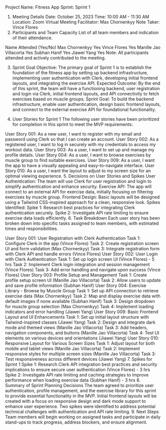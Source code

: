 Project Name: Fitness App
Sprint: Sprint 1
1. Meeting Details
Date: October 25, 2023
Time: 10:00 AM - 11:30 AM
Location: Zoom Virtual Meeting
Facilitator: Max Chornenkyy
Note Taker: Vince Flores
2. Participants and Team Capacity
List of all team members and indication of their attendance.

Name	Attended (Yes/No)
Max Chornenkyy	Yes
Vince Flores	Yes
Manille Jao Villacorta	Yes
Subhan Hanif	Yes
Jiawei Yang	Yes
Note: All participants attended and actively contributed to the meeting.

3. Sprint Goal
Objective: The primary goal of Sprint 1 is to establish the foundation of the fitness app by setting up backend infrastructure, implementing user authentication with Clerk, developing initial frontend layouts, and integrating the exercise API.
Expected Outcome: By the end of this sprint, the team will have a functioning backend, user registration and login via Clerk, initial frontend layouts, and API connectivity to fetch exercises based on muscle groups.
Sprint Goal:
To build the backend infrastructure, enable user authentication, design basic frontend layouts, and connect to the external exercise API for foundational functionality.

5. User Stories for Sprint 1
The following user stories have been prioritized for completion in this sprint to meet the MVP requirements:

User Story 001: As a new user, I want to register with my email and password using Clerk so that I can create an account.
User Story 002: As a registered user, I want to log in securely with my credentials to access my workout data.
User Story 003: As a user, I want to set up and manage my profile details.
User Story 004: As a user, I want to browse exercises by muscle group to find suitable exercises.
User Story 009: As a user, I want the app to have a visually appealing and easy-to-navigate interface.
User Story 010: As a user, I want the layout to adjust to my screen size for an optimal viewing experience.
5. Decisions on User Stories and Spikes
User Authentication: The team will use Clerk for user registration and login to simplify authentication and enhance security.
Exercise API: The app will connect to an external API for exercise data, initially focusing on filtering exercises by muscle group.
Frontend Design: Basic layouts will be designed using a Tailwind CSS-inspired approach for a clean, responsive look.
Spikes Identified:
Spike 1: Research best practices for integrating Clerk authentication securely.
Spike 2: Investigate API rate limiting to ensure exercise data loads efficiently.
6. Task Breakdown
Each user story has been broken down into specific tasks assigned to team members, with estimated times and responsibilities.

User Story 001: User Registration with Clerk Authentication
Task 1: Configure Clerk in the app (Vince Flores)
Task 2: Create registration screen UI and form validation (Max Chornenkyy)
Task 3: Integrate registration form with Clerk API and handle errors (Vince Flores) 
User Story 002: User Login with Clerk Authentication
Task 1: Set up login screen UI (Vince Flores) - 5 hrs
Task 2: Implement Clerk login integration and session management (Vince Flores)
Task 3: Add error handling and navigate upon success (Vince Flores)
User Story 003: Profile Setup and Management
Task 1: Create profile setup screen UI (Manille Jao Villacorta)
Task 2: Allow users to update and save profile information (Subhan Hanif)
User Story 004: Exercise Library - Browse by Muscle Group
Task 1: Set up API connection to retrieve exercise data (Max Chornenkyy) 
Task 2: Map and display exercise data with default images if none available (Subhan Hanif)
Task 3: Design dropdown for muscle group selection (Max Chornenkyy)
Task 4: Implement loading indicators and error handling (Jiawei Yang)
User Story 009: Basic Frontend Layout and UI Enhancements
Task 1: Set up initial layout structure with Tailwind-inspired classes (Jiawei Yang)
Task 2: Design and integrate dark mode and themed views (Manille Jao Villacorta) 
Task 3: Add headers, navigation components, and buttons (Manille Jao Villacorta)
Task 4: Test UI elements on various devices and orientations (Jiawei Yang)
User Story 010: Responsive Layout for Various Screen Sizes
Task 1: Adjust layout for both mobile and tablet views (Manille Jao Villacorta)
Task 2: Implement responsive styles for multiple screen sizes (Manille Jao Villacorta)
Task 3: Test responsiveness across different devices (Jiawei Yang) 
7. Spikes for Sprint 1
Spike 1: Research Clerk API integration best practices and security implications to ensure secure user authentication (Vince Flores) - 3 hrs
Spike 2: Investigate API rate limiting and caching strategies to improve performance when loading exercise data (Subhan Hanif) - 3 hrs
8. Summary of Sprint Planning Decisions
The team agreed to prioritize user authentication, profile management, and the exercise library for this sprint to provide essential functionality in the MVP.
Initial frontend layouts will be created with a focus on responsive design and dark mode support to enhance user experience.
Two spikes were identified to address potential technical challenges with authentication and API rate limiting.
9. Next Steps
Team members will begin working on assigned tasks and participate in daily stand-ups to track progress, address blockers, and ensure alignment.
